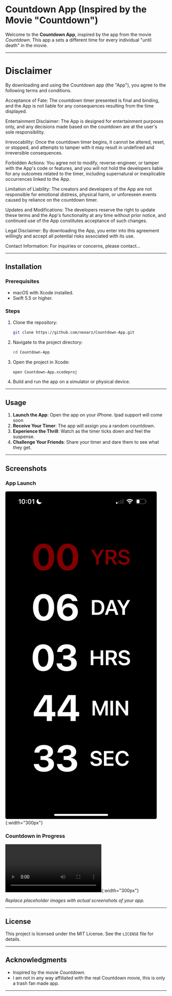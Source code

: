 # Countdown App (Inspired by the Movie "Countdown")

Welcome to the **Countdown App**, inspired by the app from the movie *Countdown*. This app a sets a different time for every individual "until death" in the movie.

---

# Disclaimer

By downloading and using the Countdown app (the "App"), you agree to the following terms and conditions.

Acceptance of Fate: The countdown timer presented is final and binding, and the App is not liable for any consequences resulting from the time displayed.

Entertainment Disclaimer: The App is designed for entertainment purposes only, and any decisions made based on the countdown are at the user's sole responsibility.

Irrevocability: Once the countdown timer begins, it cannot be altered, reset, or stopped, and attempts to tamper with it may result in undefined and irreversible consequences.

Forbidden Actions: You agree not to modify, reverse-engineer, or tamper with the App's code or features, and you will not hold the developers liable for any outcomes related to the timer, including supernatural or inexplicable occurrences linked to the App.

Limitation of Liability: The creators and developers of the App are not responsible for emotional distress, physical harm, or unforeseen events caused by reliance on the countdown timer.

Updates and Modifications: The developers reserve the right to update these terms and the App's functionality at any time without prior notice, and continued use of the App constitutes acceptance of such changes.

Legal Disclaimer: By downloading the App, you enter into this agreement willingly and accept all potential risks associated with its use.

Contact Information: For inquiries or concerns, please contact...

---

## Installation

### Prerequisites
- macOS with Xcode installed.
- Swift 5.5 or higher.

### Steps
1. Clone the repository:
   ```bash
   git clone https://github.com/neoarz/Countdown-App.git
   ```
2. Navigate to the project directory:
   ```bash
   cd Countdown-App
   ```
3. Open the project in Xcode:
   ```bash
   open Countdown-App.xcodeproj
   ```
4. Build and run the app on a simulator or physical device.

---

## Usage

1. **Launch the App**: Open the app on your iPhone. Ipad support will come soon 
2. **Receive Your Timer**: The app will assign you a random countdown.
3. **Experience the Thrill**: Watch as the timer ticks down and feel the suspense.
4. **Challenge Your Friends**: Share your timer and dare them to see what they get.
   
---

## Screenshots

### App Launch
![App Launch](https://raw.githubusercontent.com/neoarz/Countdown-App/main/Assets/Screenshot.jpg?token=GHSAT0AAAAAAC3M5UKLPIJKVDLYAJ7T4FSOZ3MZHMA){:width="300px"}

### Countdown in Progress
![Countdown in Progress](https://github.com/neoarz/Countdown-App/raw/main/Assets/ScreenRecording.mov){:width="300px"}

*Replace placeholder images with actual screenshots of your app.*

---

## License

This project is licensed under the MIT License. See the `LICENSE` file for details.

---

## Acknowledgments

- Inspired by the movie *Countdown*.
- I am not in any way affiliated with the real Countdown movie, this is only a trash fan made app.

---

